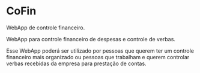 # CoFin
WebApp de controle financeiro.

WebApp para controle financeiro de despesas e controle de verbas.

Esse WebApp poderá ser utilizado por pessoas que querem ter um controle financeiro mais organizado ou pessoas que trabalham e querem controlar verbas recebidas da empresa para prestação de contas.

